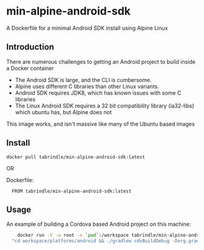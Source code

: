 # min-alpine-android-sdk
A Dockerfile for a minimal Android SDK install using Alpine Linux

## Introduction
There are numerous challenges to getting an Android project to build inside a Docker container

- The Android SDK is large, and the CLI is cumbersome. 
- Alpine uses different C libraries than other Linux variants.
- Android SDK requires JDK8, which has known issues with some C libraries
- The Linux Android SDK requires a 32 bit compatibility library (ia32-libs) which ubuntu has, but Alpine does not

This image works, and isn't massive like many of the Ubuntu based images

## Install

`docker pull tabrindle/min-alpine-android-sdk:latest`
 
 OR
 
 Dockerfile:
```
  FROM tabrindle/min-alpine-android-sdk:latest
```
 
## Usage

An example of building a Cordova based Android project on this machine:

```bash
	docker run -t -u root -v `pwd`:/workspace tabrindle/min-alpine-android-sdk:latest /bin/bash -c \
  "cd workspace/platforms/android && ./gradlew cdvBuildDebug -Dorg.gradle.daemon=true -Pandroid.useDeprecatedNdk=true"
```
